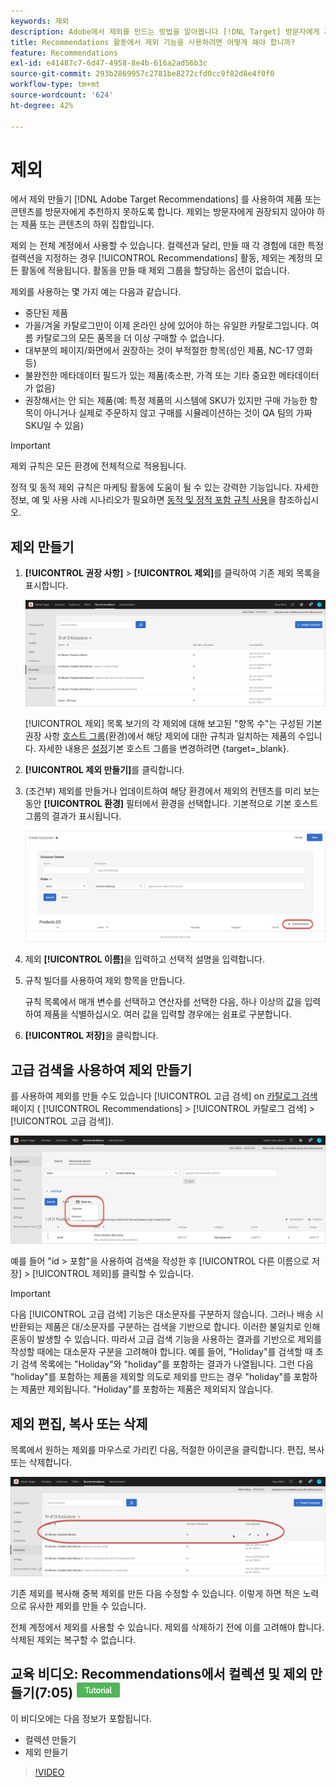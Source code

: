 ```yaml
---
keywords: 제외
description: Adobe에서 제외를 만드는 방법을 알아봅니다 [!DNL Target] 방문자에게 제품이나 컨텐츠가 추천되지 않도록 하는 Recommendations의 노력이 포함되어 있습니다.
title: Recommendations 활동에서 제외 기능을 사용하려면 어떻게 해야 합니까?
feature: Recommendations
exl-id: e41487c7-6d47-4958-8e4b-616a2ad56b3c
source-git-commit: 293b2869957c2781be8272cfd0cc9f82d8e4f0f0
workflow-type: tm+mt
source-wordcount: '624'
ht-degree: 42%

---
```


# 제외

에서 제외 만들기 [!DNL Adobe Target Recommendations] 를 사용하여 제품 또는 콘텐츠를 방문자에게 추천하지 못하도록 합니다. 제외는 방문자에게 권장되지 않아야 하는 제품 또는 콘텐츠의 하위 집합입니다.

제외 는 전체 계정에서 사용할 수 있습니다. 컬렉션과 달리, 만들 때 각 경험에 대한 특정 컬렉션을 지정하는 경우 [!UICONTROL Recommendations] 활동, 제외는 계정의 모든 활동에 적용됩니다. 활동을 만들 때 제외 그룹을 할당하는 옵션이 없습니다.

제외를 사용하는 몇 가지 예는 다음과 같습니다.

* 중단된 제품
* 가을/겨울 카탈로그만이 이제 온라인 상에 있어야 하는 유일한 카탈로그입니다. 여름 카탈로그의 모든 품목을 더 이상 구매할 수 없습니다.
* 대부분의 페이지/화면에서 권장하는 것이 부적절한 항목(성인 제품, NC-17 영화 등)
* 불완전한 메타데이터 필드가 있는 제품(축소판, 가격 또는 기타 중요한 메타데이터가 없음)
* 권장해서는 안 되는 제품(예: 특정 제품의 시스템에 SKU가 있지만 구매 가능한 항목이 아니거나 실제로 주문하지 않고 구매를 시뮬레이션하는 것이 QA 팀의 가짜 SKU일 수 있음)

>[!IMPORTANT]
>
>제외 규칙은 모든 환경에 전체적으로 적용됩니다.
>
>정적 및 동적 제외 규칙은 마케팅 활동에 도움이 될 수 있는 강력한 기능입니다. 자세한 정보, 예 및 사용 사례 시나리오가 필요하면 [동적 및 정적 포함 규칙 사용](/help/main/c-recommendations/c-algorithms/use-dynamic-and-static-inclusion-rules.md#concept_4CB5C0FA705D4E449BD0B37B3D987F9F)을 참조하십시오.

## 제외 만들기

1. **[!UICONTROL 권장 사항]** > **[!UICONTROL 제외]**&#x200B;를 클릭하여 기존 제외 목록을 표시합니다.

   ![exclusions_list 이미지](assets/exclusions_list.png)

   [!UICONTROL 제외] 목록 보기의 각 제외에 대해 보고된 &quot;항목 수&quot;는 구성된 기본 권장 사항 [호스트 그룹](/help/main/administrating-target/hosts.md)(환경)에서 해당 제외에 대한 규칙과 일치하는 제품의 수입니다. 자세한 내용은 [설정](https://developer.adobe.com/target/implement/recommendations/)기본 호스트 그룹을 변경하려면 {target=_blank}.

1. **[!UICONTROL 제외 만들기]**&#x200B;를 클릭합니다.

1. (조건부) 제외를 만들거나 업데이트하여 해당 환경에서 제외의 컨텐츠를 미리 보는 동안 **[!UICONTROL 환경]** 필터에서 환경을 선택합니다. 기본적으로 기본 호스트 그룹의 결과가 표시됩니다.

   ![제외 만들기](/help/main/c-recommendations/c-products/assets/CreateExclusion.png)

1. 제외 **[!UICONTROL 이름]**&#x200B;을 입력하고 선택적 설명을 입력합니다.

1. 규칙 빌더를 사용하여 제외 항목을 만듭니다.

   규칙 목록에서 매개 변수를 선택하고 연산자를 선택한 다음, 하나 이상의 값을 입력하여 제품을 식별하십시오. 여러 값을 입력할 경우에는 쉼표로 구분합니다.

1. **[!UICONTROL 저장]**&#x200B;을 클릭합니다.

## 고급 검색을 사용하여 제외 만들기

를 사용하여 제외를 만들 수도 있습니다 [!UICONTROL 고급 검색] on [카탈로그 검색](/help/main/c-recommendations/c-products/catalog-search.md#save-as) 페이지 ( [!UICONTROL Recommendations] > [!UICONTROL 카탈로그 검색] > [!UICONTROL 고급 검색]).

![다른 이름으로 저장 대화 상자](/help/main/c-recommendations/c-products/assets/save-as.png)

예를 들어 &quot;id > 포함&quot;을 사용하여 검색을 작성한 후 [!UICONTROL 다른 이름으로 저장] > [!UICONTROL 제외]를 클릭할 수 있습니다.

>[!IMPORTANT]
>
>다음 [!UICONTROL 고급 검색] 기능은 대소문자를 구분하지 않습니다. 그러나 배송 시 반환되는 제품은 대/소문자를 구분하는 검색을 기반으로 합니다. 이러한 불일치로 인해 혼동이 발생할 수 있습니다. 따라서 고급 검색 기능을 사용하는 결과를 기반으로 제외를 작성할 때에는 대소문자 구분을 고려해야 합니다. 예를 들어, &quot;Holiday&quot;를 검색할 때 초기 검색 목록에는 &quot;Holiday&quot;와 &quot;holiday&quot;를 포함하는 결과가 나열됩니다. 그런 다음 &quot;holiday&quot;를 포함하는 제품을 제외할 의도로 제외를 만드는 경우 &quot;holiday&quot;를 포함하는 제품만 제외됩니다. &quot;Holiday&quot;를 포함하는 제품은 제외되지 않습니다.

## 제외 편집, 복사 또는 삭제

목록에서 원하는 제외를 마우스로 가리킨 다음, 적절한 아이콘을 클릭합니다. 편집, 복사 또는 삭제합니다.

![제외에 대한 마우스로 가리키기 아이콘](/help/main/c-recommendations/c-products/assets/hover-exclusions.png)

기존 제외를 복사해 중복 제외를 만든 다음 수정할 수 있습니다. 이렇게 하면 적은 노력으로 유사한 제외를 만들 수 있습니다.

전체 계정에서 제외를 사용할 수 있습니다. 제외를 삭제하기 전에 이를 고려해야 합니다. 삭제된 제외는 복구할 수 없습니다.

## 교육 비디오: Recommendations에서 컬렉션 및 제외 만들기(7:05) ![튜토리얼 배지](/help/main/assets/tutorial.png)

이 비디오에는 다음 정보가 포함됩니다.

* 컬렉션 만들기
* 제외 만들기

>[!VIDEO](https://video.tv.adobe.com/v/27689)
